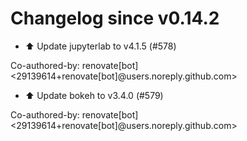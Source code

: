 # Changelog since v0.14.2
- ⬆️ Update jupyterlab to v4.1.5 (#578)

Co-authored-by: renovate[bot] <29139614+renovate[bot]@users.noreply.github.com> 
- ⬆️ Update bokeh to v3.4.0 (#579)

Co-authored-by: renovate[bot] <29139614+renovate[bot]@users.noreply.github.com> 
